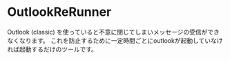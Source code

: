 # OutlookReRunner
Outlook (classic) を使っていると不意に閉じてしまいメッセージの受信ができなくなります。
これを防止するために一定時間ごとにoutlookが起動していなければ起動するだけのツールです。
